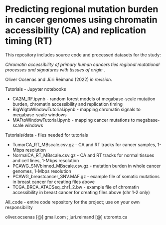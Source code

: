 # Predicting regional mutation burden in cancer genomes using chromatin accessibility (CA) and replication timing (RT)

This repository includes source code and processed datasets for the study: 

_Chromatin accessibility of primary human cancers ties regional mutational processes and signatures with tissues of origin_ . 

Oliver Ocsenas and Jüri Reimand (2022) _in revision_.


Tutorials - Jupyter notebooks

* CA2M_RF.ipynb - random forest models of megabase-scale mutation burden, chromatin accessibility and replication timing
* BigWigtoWindowTutorial.ipynb - mapping chromatin signals to megabase-scale windows
* MAFtoWindowTutorial.ipynb - mapping cancer mutations to megabase-scale windows

Tutorials/data - files needed for tutorials

* TumorCA_RT_MBscale.csv.gz - CA and RT tracks for cancer samples, 1-Mbps resolution
* NormalCA_RT_MBscale.csv.gz - CA and RT tracks for normal tissues and cell lines, 1-Mbps resolution
* PCAWG_SNVbinned_MBscale.csv.gz - mutation burden in whole cancer genomes, 1-Mbps resolution
* PCAWG_breastcancer_SNV.MAF.gz - example file of somatic mutations in breast cancer for creating files above
* TCGA_BRCA_ATACSeq_chr1_2.bw - example file of chromatin accessibility in breast cancer for creating files above (chr 1-2 only)

All_code - entire code repository for the project; use on your own responsibility

oliver.ocsenas [@] gmail.com ; juri.reimand [@] utoronto.ca
